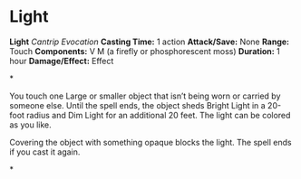 # Light

**Light**
_Cantrip Evocation_
**Casting Time:** 1 action
**Attack/Save:** None
**Range:** Touch
**Components:** V M (a firefly or phosphorescent moss)
**Duration:** 1 hour
**Damage/Effect:** Effect

*<p>You touch one Large or smaller object that isn’t being worn or carried by someone else. Until the spell ends, the object sheds Bright Light in a 20-foot radius and Dim Light for an additional 20 feet. The light can be colored as you like.

Covering the object with something opaque blocks the light. The spell ends if you cast it again.</p>*